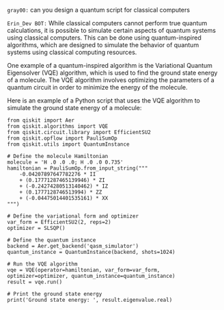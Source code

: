 `gray00:` can you design a quantum script for classical computers

`Erin_Dev BOT:`
While classical computers cannot perform true quantum calculations, it is possible to simulate certain aspects of quantum systems using classical computers. This can be done using quantum-inspired algorithms, which are designed to simulate the behavior of quantum systems using classical computing resources.

One example of a quantum-inspired algorithm is the Variational Quantum Eigensolver (VQE) algorithm, which is used to find the ground state energy of a molecule. The VQE algorithm involves optimizing the parameters of a quantum circuit in order to minimize the energy of the molecule.

Here is an example of a Python script that uses the VQE algorithm to simulate the ground state energy of a molecule:

```
from qiskit import Aer
from qiskit.algorithms import VQE
from qiskit.circuit.library import EfficientSU2
from qiskit.opflow import PauliSumOp
from qiskit.utils import QuantumInstance

# Define the molecule Hamiltonian
molecule = 'H .0 .0 .0; H .0 .0 0.735'
hamiltonian = PauliSumOp.from_input_string("""
    -0.04207897647782276 * II
    + (0.17771287465139946) * ZI
    + (-0.24274280513140462) * IZ
    + (0.1777128746513994) * ZZ
    + (-0.04475014401535161) * XX
""")

# Define the variational form and optimizer
var_form = EfficientSU2(2, reps=2)
optimizer = SLSQP()

# Define the quantum instance
backend = Aer.get_backend('qasm_simulator')
quantum_instance = QuantumInstance(backend, shots=1024)

# Run the VQE algorithm
vqe = VQE(operator=hamiltonian, var_form=var_form, optimizer=optimizer, quantum_instance=quantum_instance)
result = vqe.run()

# Print the ground state energy
print('Ground state energy: ', result.eigenvalue.real)

```
